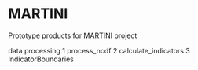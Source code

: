 # MARTINI
Prototype products for MARTINI project

data processing
1 process_ncdf
2 calculate_indicators
3 IndicatorBoundaries

